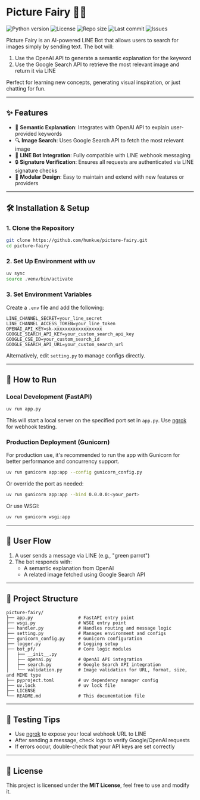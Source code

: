 # Picture Fairy 🧚‍♀️

![Python version](https://img.shields.io/badge/python-3.10%2B-blue)
![License](https://img.shields.io/badge/license-MIT-green)
![Repo size](https://img.shields.io/github/repo-size/hunkue/picture-fairy)
![Last commit](https://img.shields.io/github/last-commit/hunkue/picture-fairy)
![Issues](https://img.shields.io/github/issues/hunkue/picture-fairy)

Picture Fairy is an AI-powered LINE Bot that allows users to search for images simply by sending text. The bot will:

1. Use the OpenAI API to generate a semantic explanation for the keyword  
2. Use the Google Search API to retrieve the most relevant image and return it via LINE

Perfect for learning new concepts, generating visual inspiration, or just chatting for fun.

---

## ✨ Features

- 🧠 **Semantic Explanation**: Integrates with OpenAI API to explain user-provided keywords
- 🔍 **Image Search**: Uses Google Search API to fetch the most relevant image
- 🤖 **LINE Bot Integration**: Fully compatible with LINE webhook messaging
- 🔒 **Signature Verification**: Ensures all requests are authenticated via LINE signature checks
- 🧩 **Modular Design**: Easy to maintain and extend with new features or providers

---

## 🛠️ Installation & Setup

### 1. Clone the Repository

```bash
git clone https://github.com/hunkue/picture-fairy.git
cd picture-fairy
```

### 2. Set Up Environment with uv

```bash
uv sync
source .venv/bin/activate
```

### 3. Set Environment Variables

Create a `.env` file and add the following:

```env
LINE_CHANNEL_SECRET=your_line_secret
LINE_CHANNEL_ACCESS_TOKEN=your_line_token
OPENAI_API_KEY=sk-xxxxxxxxxxxxxxxxxx
GOOGLE_SEARCH_API_KEY=your_custom_search_api_key
GOOGLE_CSE_ID=your_custom_search_id
GOOGLE_SEARCH_API_URL=your_custom_search_url
```

Alternatively, edit `setting.py` to manage configs directly.

---

## 🚀 How to Run

### Local Development (FastAPI)

```bash
uv run app.py
```

This will start a local server on the specified port set in `app.py`. Use [ngrok](https://ngrok.com/) for webhook testing.

### Production Deployment (Gunicorn)

For production use, it's recommended to run the app with Gunicorn for better performance and concurrency support.

```bash
uv run gunicorn app:app --config gunicorn_config.py
```
Or override the port as needed:

```bash
uv run gunicorn app:app --bind 0.0.0.0:<your_port>
```

Or use WSGI:

```bash
uv run gunicorn wsgi:app
```

---

## 💬 User Flow

1. A user sends a message via LINE (e.g., "green parrot")
2. The bot responds with:
   - A semantic explanation from OpenAI
   - A related image fetched using Google Search API

---

## 📁 Project Structure

```text
picture-fairy/
├── app.py                 # FastAPI entry point
├── wsgi.py                # WSGI entry point
├── handler.py             # Handles routing and message logic
├── setting.py             # Manages environment and configs
├── gunicorn_config.py     # Gunicorn configuration
├── logger.py              # Logging setup
├── bot_pf/                # Core logic modules
│   ├── __init__.py
│   ├── openai.py          # OpenAI API integration
│   ├── search.py          # Google Search API integration
│   └── validation.py      # Image validation for URL, format, size, and MIME type
├── pyproject.toml         # uv dependency manager config
├── uv.lock                # uv lock file
├── LICENSE
└── README.md              # This documentation file
```

---

## 🧪 Testing Tips

- Use [ngrok](https://ngrok.com/) to expose your local webhook URL to LINE
- After sending a message, check logs to verify Google/OpenAI requests
- If errors occur, double-check that your API keys are set correctly

---

## 📄 License

This project is licensed under the **MIT License**, feel free to use and modify it.